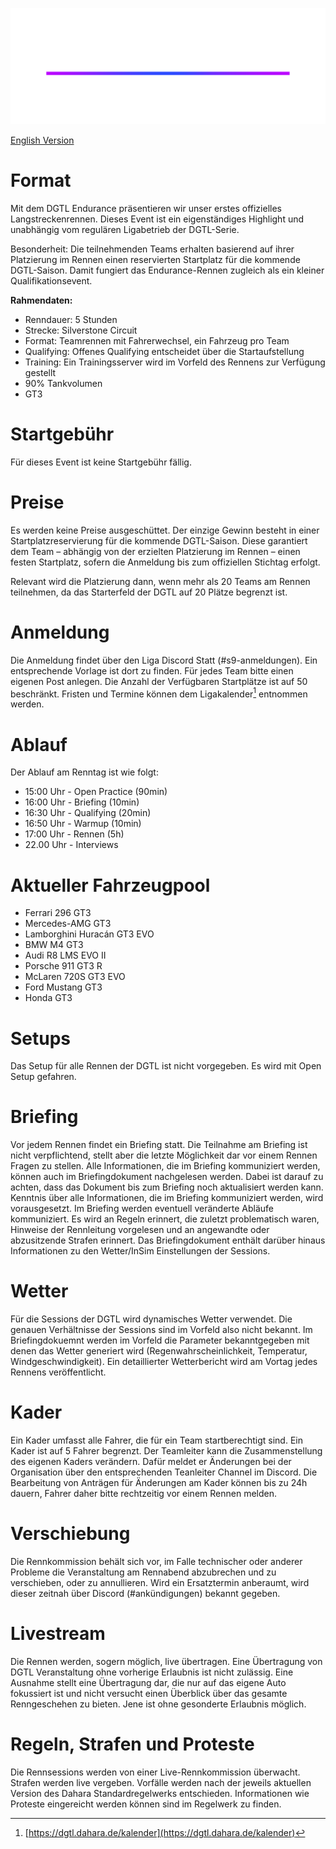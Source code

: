 ![Logo](/Images/DGTL-Logo-White.png)

[English Version](https://github.com/Dahara2012/DGTL-Dokumente/blob/main/enduinformation-s9-en.md)

# Format

Mit dem DGTL Endurance präsentieren wir unser erstes offizielles Langstreckenrennen. Dieses Event ist ein eigenständiges Highlight und unabhängig vom regulären Ligabetrieb der DGTL-Serie.

Besonderheit: Die teilnehmenden Teams erhalten basierend auf ihrer Platzierung im Rennen einen reservierten Startplatz für die kommende DGTL-Saison. Damit fungiert das Endurance-Rennen zugleich als ein kleiner Qualifikationsevent.

**Rahmendaten:**

- Renndauer: 5 Stunden
- Strecke: Silverstone Circuit
- Format: Teamrennen mit Fahrerwechsel, ein Fahrzeug pro Team
- Qualifying: Offenes Qualifying entscheidet über die Startaufstellung
- Training: Ein Trainingsserver wird im Vorfeld des Rennens zur Verfügung gestellt
- 90% Tankvolumen
- GT3

# Startgebühr

Für dieses Event ist keine Startgebühr fällig.

# Preise

Es werden keine Preise ausgeschüttet. Der einzige Gewinn besteht in einer Startplatzreservierung für die kommende DGTL-Saison. Diese garantiert dem Team – abhängig von der erzielten Platzierung im Rennen – einen festen Startplatz, sofern die Anmeldung bis zum offiziellen Stichtag erfolgt.

Relevant wird die Platzierung dann, wenn mehr als 20 Teams am Rennen teilnehmen, da das Starterfeld der DGTL auf 20 Plätze begrenzt ist.

# Anmeldung

Die Anmeldung findet über den Liga Discord Statt (#s9-anmeldungen). Ein entsprechende Vorlage ist dort zu finden. Für jedes Team bitte einen eigenen Post anlegen. Die Anzahl der Verfügbaren Startplätze ist auf 50 beschränkt. Fristen und Termine können dem Ligakalender[^3] entnommen werden.

# Ablauf

Der Ablauf am Renntag ist wie folgt:

- 15:00 Uhr - Open Practice (90min)
- 16:00 Uhr - Briefing (10min)
- 16:30 Uhr - Qualifying (20min)
- 16:50 Uhr - Warmup (10min)
- 17:00 Uhr - Rennen (5h)
- 22.00 Uhr - Interviews

# Aktueller Fahrzeugpool

- Ferrari 296 GT3
- Mercedes-AMG GT3
- Lamborghini Huracán GT3 EVO
- BMW M4 GT3
- Audi R8 LMS EVO II
- Porsche 911 GT3 R
- McLaren 720S GT3 EVO
- Ford Mustang GT3
- Honda GT3

# Setups

Das Setup für alle Rennen der DGTL ist nicht vorgegeben. Es wird mit Open Setup gefahren.

# Briefing

Vor jedem Rennen findet ein Briefing statt. Die Teilnahme am Briefing ist nicht verpflichtend, stellt aber die letzte Möglichkeit dar vor einem Rennen Fragen zu stellen. Alle Informationen, die im Briefing kommuniziert werden, können auch im Briefingdokument nachgelesen werden. Dabei ist darauf zu achten, dass das Dokument bis zum Briefing noch aktualisiert werden kann. Kenntnis über alle Informationen, die im Briefing kommuniziert werden, wird vorausgesetzt. Im Briefing werden eventuell veränderte Abläufe kommuniziert. Es wird an Regeln erinnert, die zuletzt problematisch waren, Hinweise der Rennleitung vorgelesen und an angewandte oder abzusitzende Strafen erinnert. Das Briefingdokument enthält darüber hinaus Informationen zu den Wetter/InSim Einstellungen der Sessions.

# Wetter

Für die Sessions der DGTL wird dynamisches Wetter verwendet. Die genauen Verhältnisse der Sessions sind im Vorfeld also nicht bekannt. Im Briefingdokuemnt werden im Vorfeld die Parameter bekanntgegeben mit denen das Wetter generiert wird (Regenwahrscheinlichkeit, Temperatur, Windgeschwindigkeit). Ein detaillierter Wetterbericht wird am Vortag jedes Rennens veröffentlicht.

# Kader

Ein Kader umfasst alle Fahrer, die für ein Team startberechtigt sind. Ein Kader ist auf 5 Fahrer begrenzt. Der Teamleiter kann die Zusammenstellung des eigenen Kaders verändern. Dafür meldet er Änderungen bei der Organisation über den entsprechenden Teanleiter Channel im Discord. Die Bearbeitung von Anträgen für Änderungen am Kader können bis zu 24h dauern, Fahrer daher bitte rechtzeitig vor einem Rennen melden.

# Verschiebung

Die Rennkommission behält sich vor, im Falle technischer oder anderer Probleme die Veranstaltung am Rennabend abzubrechen und zu verschieben, oder zu annullieren. Wird ein Ersatztermin anberaumt, wird dieser zeitnah über Discord (#ankündigungen) bekannt gegeben.

# Livestream

Die Rennen werden, sogern möglich, live übertragen. Eine Übertragung von DGTL Veranstaltung ohne vorherige Erlaubnis ist nicht zulässig. Eine Ausnahme stellt eine Übertragung dar, die nur auf das eigene Auto fokussiert ist und nicht versucht einen Überblick über das gesamte Renngeschehen zu bieten. Jene ist ohne gesonderte Erlaubnis möglich.

# Regeln, Strafen und Proteste

Die Rennsessions werden von einer Live-Rennkommission überwacht. Strafen werden live vergeben. Vorfälle werden nach der jeweils aktuellen Version des Dahara Standardregelwerks entschieden. Informationen wie Proteste eingereicht werden können sind im Regelwerk zu finden.

[^3]: [https://dgtl.dahara.de/kalender](https://dgtl.dahara.de/kalender)
